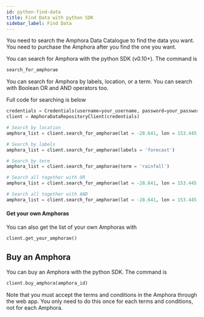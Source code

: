 ```yaml
---
id: python-find-data
title: Find Data with python SDK
sidebar_label: Find Data
---
```


You need to search the Amphora Data Catalogue to find the data you want. You need to purchase the Amphora after you find the one you want.

You can search for Amphora with the python SDK (v0.10+). The command is
```py
search_for_amphorae
```
You can search for Amphora by labels, location, or a term. You can search with Boolean OR and AND operators too.

Full code for searching is below
```py
credentials = Credentials(username=your_username, password=your_password)
client = AmphoraDataRepositoryClient(credentials)

# Search by location
amphora_list = client.search_for_amphorae(lat = -28.641, lon = 153.445, dist = 50)

# Search by labels
amphora_list = client.search_for_amphorae(labels = 'forecast')

# Search by term
amphora_list = client.search_for_amphorae(term = 'rainfall')

# Search all together with OR
amphora_list = client.search_for_amphorae(lat = -28.641, lon = 153.445, dist = 50, labels = 'forecast', term = 'rainfall', search_term = 'OR')

# Search all together with AND
amphora_list = client.search_for_amphorae(lat = -28.641, lon = 153.445, dist = 50, labels = 'forecast', term = 'rainfall', search_term = 'AND')
```

#### Get your own Amphoras

You can also get the list of your own Amphoras with
```py
client.get_your_amphorae()
```

## Buy an Amphora

You can buy an Amphora with the python SDK. The command is 
```py
client.buy_amphora(amphora_id)
```
Note that you must accept the terms and conditions in the Amphora through the web app. You only need to do this once for each terms and conditions, not for each Amphora.
